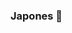### Japones 👋

<!--
**japoneskkj/japoneskkj** is a ✨ _special_ ✨ repository because its `README.md` (this file) appears on your GitHub profile.

Here are some ideas to get you started:

- 🔭 I’m currently working com aula de pensamento computacional
- 🌱 I’m currently learning como fazer jogos
- 👯 I’m looking to collaborate on  para ajudar outras pessoas
- 🤔 I’m looking for help para aprender pensamento computacional
- 💬 Ask me about fortnite
- 📫 How to reach me: mandando mensagem aqui mesmo
- ⚡ Fun fact: gosto de jogar ping poong,de jogar fortnite,etc.
-->
